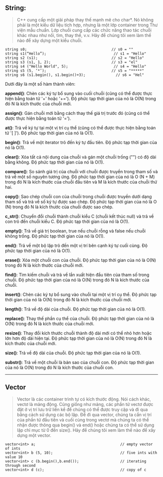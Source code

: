 ## String:
> C++ cung cấp một giải pháp thay thế mạnh mẽ cho char*. Nó không phải là một kiểu dữ liệu tích hợp, nhưng là một lớp container trong Thư viện mẫu chuẩn. Lớp chuỗi cung cấp các chức năng thao tác chuỗi khác nhau như nối, tìm, thay thế, v.v. Hãy để chúng tôi xem làm thế nào để xây dựng một kiểu chuỗi.
```
string s0;                                       // s0 = ""
string s1(“Hello”);                               // s1 = "Hello"
string s2 (s1);                                  // s2 = "Hello"
string s3 (s1, 1, 2);                            // s3 = "el"
string s4 ("Hello World", 5);                     // s4 = "Hello"
string s5 (5, ‘*’);                              // s5 = "*****"
string s6 (s1.begin(), s1.begin()+3);              // s6 = "Hel"
```
Dưới đây là một số hàm thành viên:

**append()**: Chèn các ký tự bổ sung vào cuối chuỗi (cũng có thể được thực hiện bằng toán tử '+' hoặc '+='). Độ phức tạp thời gian của nó là O(N) trong đó N là kích thước của chuỗi mới.

**assign()**: Gán chuỗi mới bằng cách thay thế giá trị trước đó (cũng có thể được thực hiện bằng toán tử '=').

**at()**: Trả về ký tự tại một vị trí cụ thể (cũng có thể được thực hiện bằng toán tử '[ ]'). Độ phức tạp thời gian của nó là O(1).

**begin()**: Trả về một iterator trỏ đến ký tự đầu tiên. Độ phức tạp thời gian của nó là O(1).

**clear()**: Xóa tất cả nội dung của chuỗi và gán một chuỗi trống ("") có độ dài bằng không. Độ phức tạp thời gian của nó là O(1).

**compare()**: So sánh giá trị của chuỗi với chuỗi được truyền trong tham số và trả về một số nguyên tương ứng. Độ phức tạp thời gian của nó là O (N + M) trong đó N là kích thước của chuỗi đầu tiên và M là kích thước của chuỗi thứ hai.

**copy()**: Sao chép chuỗi con của chuỗi trong chuỗi được truyền dưới dạng tham số và trả về số ký tự được sao chép. Độ phức tạp thời gian của nó là O (N) trong đó N là kích thước của chuỗi được sao chép.

**c_str()**: Chuyển đổi chuỗi thành chuỗi kiểu C (chuỗi kết thúc null) và trả về con trỏ đến chuỗi kiểu C. Độ phức tạp thời gian của nó là O(1).

**empty()**: Trả về giá trị boolean, true nếu chuỗi rỗng và false nếu chuỗi không trống. Độ phức tạp thời gian của nó là O(1).

**end()**: Trả về một bộ lặp trỏ đến một vị trí bên cạnh ký tự cuối cùng. Độ phức tạp thời gian của nó là O(1).

**erase()**: Xóa một chuỗi con của chuỗi. Độ phức tạp thời gian của nó là O(N) trong đó N là kích thước của chuỗi mới.

**find()**: Tìm kiếm chuỗi và trả về lần xuất hiện đầu tiên của tham số trong chuỗi. Độ phức tạp thời gian của nó là O(N) trong đó N là kích thước của chuỗi.

**insert()**: Chèn các ký tự bổ sung vào chuỗi tại một vị trí cụ thể. Độ phức tạp thời gian của nó là O(N) trong đó N là kích thước của chuỗi mới.

**length()**: Trả về độ dài của chuỗi. Độ phức tạp thời gian của nó là O(1).

**replace()**: Thay thế phần cụ thể của chuỗi. Độ phức tạp thời gian của nó là O(N) trong đó N là kích thước của chuỗi mới.

**resize()**: Thay đổi kích thước chuỗi thành độ dài mới có thể nhỏ hơn hoặc lớn hơn độ dài hiện tại. Độ phức tạp thời gian của nó là O(N) trong đó N là kích thước của chuỗi mới.

**size()**: Trả về độ dài của chuỗi. Độ phức tạp thời gian của nó là O(1).

**substr()**: Trả về một chuỗi là bản sao của chuỗi con. Độ phức tạp thời gian của nó là O(N) trong đó N là kích thước của chuỗi con.

---

## Vector
> Vector là các container trình tự có kích thước động. Nói cách khác, vectơ là mảng động. Cũng giống như mảng, các phần tử vectơ được đặt ở vị trí lưu trữ liền kề để chúng có thể được truy cập và đi qua bằng cách sử dụng các bộ lặp. Để đi qua vector, chúng ta cần vị trí của phần tử đầu tiên và cuối cùng trong vectơ mà chúng ta có thể nhận được thông qua begin() và end() hoặc chúng ta có thể sử dụng lập chỉ mục từ 0 đến size(). Hãy để chúng tôi xem làm thế nào để xây dựng một vector.

```
vector<int> a;                                       // empty vector of ints
vector<int> b (5, 10);                               // five ints with value 10
vector<int> c (b.begin(),b.end());                   // iterating through second
vector<int> d (c);                                   // copy of c
```










